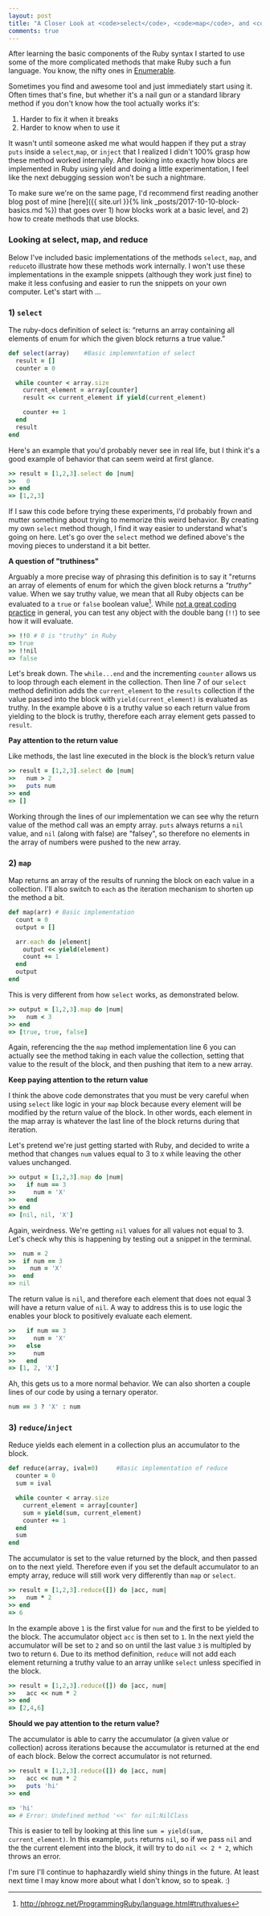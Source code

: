 ```yaml
---
layout: post
title: "A Closer Look at <code>select</code>, <code>map</code>, and <code>reduce</code>: Avoiding Common Gotchas"
comments: true
---
```


After learning the basic components of the Ruby syntax I started to use some of the more complicated methods that make Ruby such a fun language. You know, the nifty ones in [Enumerable](http://ruby-doc.org/core-2.3.0/Enumerable.html).

Sometimes you find and awesome tool and just immediately start using it. Often times that's fine, but whether it's a nail gun or a standard library method if you don't know how the tool actually works it's:

1. Harder to fix it when it breaks
2. Harder to know when to use it

It wasn't until someone asked me what would happen if they put a stray `puts` inside a `select`,`map`, or `inject` that I realized I didn't 100% grasp how these method worked internally. After looking into exactly how blocs are implemented in Ruby using yield and doing a little experimentation, I feel like the next debugging session won't be such a nightmare.

To make sure we're on the same page, I'd recommend first reading another blog post of mine [here]({{ site.url }}{% link _posts/2017-10-10-block-basics.md %}) that goes over 1) how blocks work at a basic level, and 2) how to create methods that use blocks.

### Looking at select, map, and reduce

Below I've included basic implementations of the methods `select`, `map`, and `reduce`to illustrate how these methods work internally. I won't use these implementations in the example snippets (although they work just fine) to make it less confusing and easier to run the snippets on your own computer. Let's start with ...

### 1) **`select`**

The ruby-docs definition of select is: “returns an array containing all elements of enum for which the given block returns a true value.”

```ruby
def select(array)    #Basic implementation of select
  result = []
  counter = 0

  while counter < array.size
    current_element = array[counter]
    result << current_element if yield(current_element)

    counter += 1
  end
  result
end
```

Here's an example that you'd probably never see in real life, but I think it's a good example of behavior that can seem weird at first glance.

```ruby
>> result = [1,2,3].select do |num|
>>   0
>> end
=> [1,2,3]
```

If I saw this code before trying these experiments, I'd probably frown and mutter something about trying to memorize this weird behavior. By creating my own `select` method though, I find it way easier to understand what's going on here. Let's go over the `select` method we defined above's the moving pieces to understand it a bit better.

**A question of "truthiness"**

Arguably a more precise way of phrasing this definition is to say it "returns an array of elements of enum for which the given block returns a *"truthy"* value. When we say truthy value, we mean that all Ruby objects can be evaluated to a `true` or `false` boolean value[^1]. While [not a great coding practice](https://github.com/bbatsov/ruby-style-guide#no-bang-bang) in general, you can test any object with the double bang (`!!`) to see how it will evaluate.

```ruby
>> !!0 # 0 is "truthy" in Ruby
=> true
>> !!nil
=> false
```

Let's break down. The `while...end` and the incrementing `counter` allows us to loop through each element in the collection. Then line 7 of our `select` method definition adds the `current_element` to the `results` collection if the value passed into the block with `yield(current_element)` is evaluated as truthy. In the example above `0` is a truthy value so each return value from yielding to the block is truthy, therefore each array element gets passed to `result`.

**Pay attention to the return value**

Like methods, the last line executed in the block is the block’s return value

```ruby
>> result = [1,2,3].select do |num|
>>   num > 2
>>   puts num  
>> end
=> []
```

Working through the lines of our implementation we can see why the return value of the method call was an empty array. `puts` always returns a `nil` value, and `nil` (along with false) are "falsey", so therefore no elements in the array of numbers were pushed to the new array.

### 2) **`map`**

Map returns an array of the results of running the block on each value in a collection. I'll also switch to `each` as the iteration mechanism to shorten up the method a bit.

```ruby
def map(arr) # Basic implementation
  count = 0
  output = []

  arr.each do |element|
    output << yield(element)
    count += 1
  end
  output
end
```

This is very different from how `select` works, as demonstrated below.

```ruby
>> output = [1,2,3].map do |num|
>>   num < 3
>> end
=> [true, true, false]
```

Again, referencing the the `map` method implementation line 6 you can actually see the method taking in each value the collection, setting that value to the result of the block, and then pushing that item to a new array.

**Keep paying attention to the return value**

I think the above code demonstrates that you must be very careful when using `select` like logic in your `map` block because every element will be modified by the return value of the block. In other words, each element in the map array is whatever the last line of the block returns during that iteration.

Let's pretend we're just getting started with Ruby, and decided to write a method that changes `num` values equal to 3 to `X` while leaving the other values unchanged.

```ruby
>> output = [1,2,3].map do |num|
>>   if num == 3
>>     num = 'X'
>>   end
>> end
=> [nil, nil, 'X']
```

Again, weirdness. We're getting `nil` values for all values not equal to 3. Let's check why this is happening by testing out a snippet in the terminal.

```ruby
>>  num = 2
>>  if num == 3
>>    num = 'X'
>>  end
=> nil
```

The return value is `nil`, and therefore each element that does not equal 3 will have a return value of `nil`. A way to address this is to use logic the enables your block to positively evaluate each element.

```ruby
>>   if num == 3
>>     num = 'X'
>>   else
>>     num
>>   end
=> [1, 2, 'X']
```

Ah, this gets us to a more normal behavior. We can also shorten a couple lines of our code by using a ternary operator.

```ruby
num == 3 ? 'X' : num
```

### 3) **`reduce`/`inject`**

Reduce yields each element in a collection plus an accumulator to the block.

```ruby
def reduce(array, ival=0)     #Basic implementation of reduce
  counter = 0
  sum = ival

  while counter < array.size
    current_element = array[counter]
    sum = yield(sum, current_element)
    counter += 1
  end
  sum
end
```

The accumulator is set to the value returned by the block, and then passed on to the next yield. Therefore even if you set the default accumulator to an empty array, reduce will still work very differently than `map` or `select`.

```ruby
>> result = [1,2,3].reduce([]) do |acc, num|
>>   num * 2
>> end
=> 6
```
In the example above `1` is the first value for `num` and the first to be yielded to the block. The accumulator object `acc` is then set to `1`. In the next yield the accumulator will be set to `2` and so on until the last value `3` is multipled by two to return `6`. Due to its method definition, `reduce` will not add each element returning a truthy value to an array unlike `select` unless specified in the block.

```ruby
>> result = [1,2,3].reduce([]) do |acc, num|
>>   acc << num * 2
>> end
=> [2,4,6]
```

**Should we pay attention to the return value?**

The accumulator is able to carry the accumulator (a given value or collection) across iterations because the accumulator is returned at the end of each block. Below the correct accumulator is not returned.

```ruby
>> result = [1,2,3].reduce([]) do |acc, num|
>>   acc << num * 2
>>   puts 'hi'
>> end

=> 'hi'
=> # Error: Undefined method '<<' for nil:NilClass
```

This is easier to tell by looking at this line `sum = yield(sum, current_element)`. In this example, `puts` returns `nil`, so if we pass `nil` and the the current element into the block, it will try to do `nil << 2 * 2`, which throws an error.

I'm sure I'll continue to haphazardly wield shiny things in the future. At least next time I may know more about what I don't know, so to speak. :)

[^1]: http://phrogz.net/ProgrammingRuby/language.html#truthvalues
